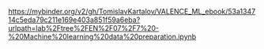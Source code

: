 https://mybinder.org/v2/gh/TomislavKartalov/VALENCE_ML_ebook/53a134714c5eda79c211e169e403a851f59a6eba?urlpath=lab%2Ftree%2FEN%2F07%2F7%20-%20Machine%20learning%20data%20preparation.ipynb
